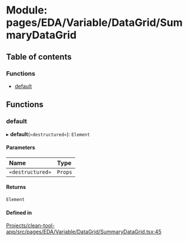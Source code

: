 # Module: pages/EDA/Variable/DataGrid/SummaryDataGrid

## Table of contents

### Functions

- [default](../wiki/pages.EDA.Variable.DataGrid.SummaryDataGrid#default)

## Functions

### default

▸ **default**(`«destructured»`): `Element`

#### Parameters

| Name | Type |
| :------ | :------ |
| `«destructured»` | `Props` |

#### Returns

`Element`

#### Defined in

[Projects/clean-tool-app/src/pages/EDA/Variable/DataGrid/SummaryDataGrid.tsx:45](https://github.com/yuckyh/clean-tool-app/blob/e8c585b/src/pages/EDA/Variable/DataGrid/SummaryDataGrid.tsx#L45)
